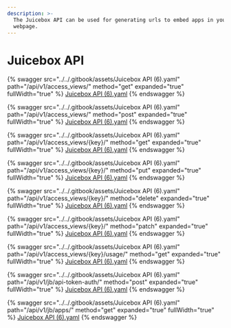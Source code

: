 ```yaml
---
description: >-
  The Juicebox API can be used for generating urls to embed apps in your
  webpage.
---
```


# Juicebox API

{% swagger src="../../.gitbook/assets/Juicebox API (6).yaml" path="/api/v1/access_views/" method="get" expanded="true" fullWidth="true" %}
[Juicebox API (6).yaml](<../../.gitbook/assets/Juicebox API (6).yaml>)
{% endswagger %}

{% swagger src="../../.gitbook/assets/Juicebox API (6).yaml" path="/api/v1/access_views/" method="post" expanded="true" fullWidth="true" %}
[Juicebox API (6).yaml](<../../.gitbook/assets/Juicebox API (6).yaml>)
{% endswagger %}

{% swagger src="../../.gitbook/assets/Juicebox API (6).yaml" path="/api/v1/access_views/{key}/" method="get" expanded="true" fullWidth="true" %}
[Juicebox API (6).yaml](<../../.gitbook/assets/Juicebox API (6).yaml>)
{% endswagger %}

{% swagger src="../../.gitbook/assets/Juicebox API (6).yaml" path="/api/v1/access_views/{key}/" method="put" expanded="true" fullWidth="true" %}
[Juicebox API (6).yaml](<../../.gitbook/assets/Juicebox API (6).yaml>)
{% endswagger %}

{% swagger src="../../.gitbook/assets/Juicebox API (6).yaml" path="/api/v1/access_views/{key}/" method="delete" expanded="true" fullWidth="true" %}
[Juicebox API (6).yaml](<../../.gitbook/assets/Juicebox API (6).yaml>)
{% endswagger %}

{% swagger src="../../.gitbook/assets/Juicebox API (6).yaml" path="/api/v1/access_views/{key}/" method="patch" expanded="true" fullWidth="true" %}
[Juicebox API (6).yaml](<../../.gitbook/assets/Juicebox API (6).yaml>)
{% endswagger %}

{% swagger src="../../.gitbook/assets/Juicebox API (6).yaml" path="/api/v1/access_views/{key}/usage/" method="get" expanded="true" fullWidth="true" %}
[Juicebox API (6).yaml](<../../.gitbook/assets/Juicebox API (6).yaml>)
{% endswagger %}

{% swagger src="../../.gitbook/assets/Juicebox API (6).yaml" path="/api/v1/jb/api-token-auth/" method="post" expanded="true" fullWidth="true" %}
[Juicebox API (6).yaml](<../../.gitbook/assets/Juicebox API (6).yaml>)
{% endswagger %}

{% swagger src="../../.gitbook/assets/Juicebox API (6).yaml" path="/api/v1/jb/apps/" method="get" expanded="true" fullWidth="true" %}
[Juicebox API (6).yaml](<../../.gitbook/assets/Juicebox API (6).yaml>)
{% endswagger %}
